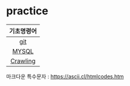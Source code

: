 # practice


|기초명령어|
|:---:|
|[git](https://github.com/jsjune/basic/blob/master/git.md)|
|[MYSQL](https://github.com/jsjune/basic/blob/master/MYSQL.md)|
|[Crawling](https://github.com/jsjune/Practice_Grammar/blob/master/Crawling.ipynb)|
마크다운 특수문자 : https://ascii.cl/htmlcodes.htm
